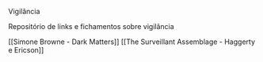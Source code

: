 Vigilância

Repositório de links e fichamentos sobre vigilância

[[Simone Browne - Dark Matters]]
[[The Surveillant Assemblage - Haggerty e Ericson]]
